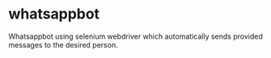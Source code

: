 # whatsappbot
Whatsappbot using selenium webdriver which automatically sends provided messages to the desired person.
